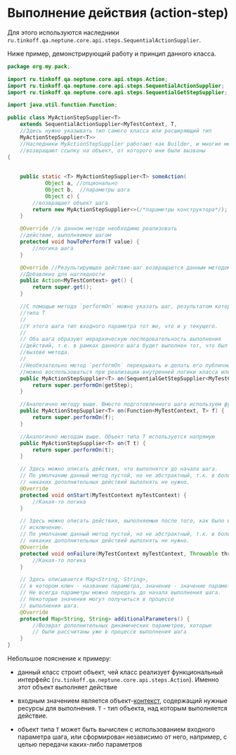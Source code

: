 # Выполнение действия (action-step)

Для этого используются наследники `ru.tinkoff.qa.neptune.core.api.steps.SequentialActionSupplier`.

Ниже пример, демонстрирующий работу и принцип данного класса.

```java
package org.my.pack;

import ru.tinkoff.qa.neptune.core.api.steps.Action;
import ru.tinkoff.qa.neptune.core.api.steps.SequentialActionSupplier;
import ru.tinkoff.qa.neptune.core.api.steps.SequentialGetStepSupplier;

import java.util.function.Function;

public class MyActionStepSupplier<T> 
    extends SequentialActionSupplier<MyTestContext, T,
    //Здесь нужно указывать тип самого класса или расширяющий тип
    MyActionStepSupplier<T>>
    //Наследники MyActionStepSupplier работают как Builder, и многие методы
    //возвращают ссылку на объект, от которого ини были вызваны
{
    
    
    public static <T> MyActionStepSupplier<T> someAction(
            Object a, //опционально
            Object b,  //параметры шага
            Object c) {
        //возвращает объект шага
        return new MyActionStepSupplier<>(/*параметры конструктора*/);
    }

    @Override //в данном методе необходимо реализовать
    //действие, выполняемое шагом
    protected void howToPerform(T value) {
        //логика шага
    }

    @Override //Результирующее действие-шаг возвращается данным методом
    //Добавлено для наглядности
    public Action<MyTestContext> get() {
        return super.get();
    }

    //C помощью метода `performOn` можно указать шаг, результатом которого является значение
    //типа T
    //
    //У этого шага тип входного параметра тот же, что и у текущего.
    //
    // Оба шага образуют иерархическую последовательность выполнения
    //действий, т.е. в рамках данного шага будет выполнен тот, что был указан при
    //вызове метода.
    //
    //Необязательно метод `performOn` перекрывать и делать его публичным. Данным методом
    //можно воспользоваться при реализации внутренней логики класса или его объектов.
    public MyActionStepSupplier<T> on(SequentialGetStepSupplier<MyTestContext, T, ?, ?, ?> getStep) {
        return super.performOn(getStep);
    }

    //Аналогично методу выше. Вместо подготовленного шага используем функцию
    public MyActionStepSupplier<T> on(Function<MyTestContext, T> f) {
        return super.performOn(f);
    }

    //Аналогично методам выше. Объект типа T используется напрямую
    public MyActionStepSupplier<T> on(T t) {
        return super.performOn(t);
    }

    // Здесь можно описать действия, что выполнятся до начала шага.
    // По умолчанию данный метод пустой, но не абстрактный, т.к. в большинстве случаев
    // никаких дополнительных действий выполнять не нужно.
    @Override
    protected void onStart(MyTestContext myTestContext) {
        //Какая-то логика
    }

    // Здесь можно описать действия, выполняемые после того, как было выброшено
    // исключение.
    // По умолчанию данный метод пустой, но не абстрактный, т.к. в большинстве случаев
    // никаких дополнительных действий выполнять не нужно.
    @Override
    protected void onFailure(MyTestContext myTestContext, Throwable throwable) {
        //Какая-то логика
    }

    // Здесь описывается Map<String, String>, 
    // в котором ключ - название параметра, значение - значение параметра.
    // Не всегда параметры можно передать до начала выполнения шага. 
    // Некоторые значения могут получиться в процессе 
    // выполнения шага.
    @Override
    protected Map<String, String> additionalParameters() {
        //Возврат дополнительных динамических параметров, которые 
        // были рассчитаны уже в процессе выполнения шага
    }
}
```

Небольшое пояснение к примеру:

- данный класс строит объект, чей класс реализует функциональный
  интерфейс (`ru.tinkoff.qa.neptune.core.api.steps.Action`). Именно этот объект выполняет действие

- входным значением является объект-[контекст](../context/index.md), содержащий нужные ресурсы для выполнения.
  `T` - тип объекта, над которым выполняется действие.

- объект типа `T` может быть вычислен с использованием входного параметра шага, или сформирован независимо от него,
  например, с целью передачи каких-либо параметров

  